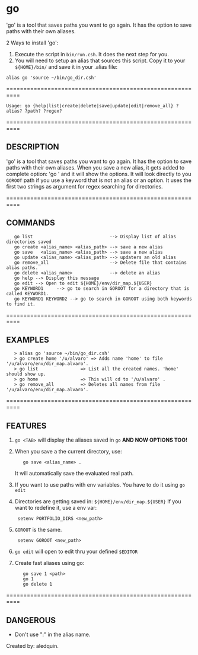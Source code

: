 # go
'go' is a tool that saves paths you want to go again. It has the option to save paths with their own aliases. 

2 Ways to install 'go':
1) Execute the script in `bin/run.csh`. It does the next step for you.
2) You will need to setup an alias that sources this script. Copy it to your `${HOME}/bin/` and save it in your .alias file:
```
alias go 'source ~/bin/go_dir.csh'
```
==========================================================
```
Usage: go {help|list|create|delete|save|update|edit|remove_all} ?alias? ?path? ?regex?
```
==========================================================

## DESCRIPTION 

   'go' is a tool that saves paths you want to go again. It has the option to save paths with their own aliases. When you save a new alias, it gets added to complete option: 'go <TAB>' and it will show the options.
   It will look directly to you `GOROOT` path if you use a keyword that is not an alias or an option. It uses the first two strings as argument for regex searching for directories. 

==========================================================
## COMMANDS
```
   go list                             --> Display list of alias directories saved
   go create <alias_name> <alias_path> --> save a new alias
   go save   <alias_name> <alias_path> --> save a new alias
   go update <alias_name> <alias_path> --> updaters an old alias
   go remove_all                       --> Delete file that contains alias paths.
   go delete <alias_name>              --> delete an alias
   go help --> Display this message
   go edit --> Open to edit ${HOME}/env/dir_map.${USER}
   go KEYWORD1     --> go to search in GOROOT for a directory that is called KEYWORD1.
   go KEYWORD1 KEYWORD2 --> go to search in GOROOT using both keywords to find it.
```    
==========================================================
## EXAMPLES
```
   > alias go 'source ~/bin/go_dir.csh'
   > go create home '/u/alvaro' => Adds name 'home' to file '/u/alvaro/env/dir_map.alvaro'.
   > go list                => List all the created names. 'home' should show up.
   > go home                => This will cd to '/u/alvaro' .
   > go remove_all          => Deletes all names from file '/u/alvaro/env/dir_map.alvaro'.
```
==========================================================
## FEATURES
1) `go <TAB>` will display the aliases saved in `go` **AND NOW OPTIONS TOO!**
2) When you save a the current directory, use:
   ```
      go save <alias_name> .
   ```
   It will automatically save the evaluated real path.
4) If you want to use paths with env variables. You have to do it using `go edit`
5) Directories are getting saved in: `${HOME}/env/dir_map.${USER}`
   If you want to redefine it, use a env var: 
   ```
    setenv PORTFOLIO_DIRS <new_path>
   ```
6) `GOROOT` is the same.
   ```
    setenv GOROOT <new_path>
   ```
7) `go edit` will open to edit thru your defined `$EDITOR`

8) Create fast aliases using go:
     ```
        go save 1 <path>
        go 1
        go delete 1
     ```
==========================================================
## DANGEROUS
   - Don't use ":" in the alias name.

Created by: aledquin.
